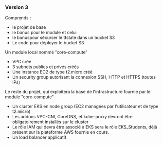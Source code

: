 ### Version 3
Comprends :
- le projet de base
- le bonus pour le module et celui
- le bonuspour sécurser le tfstate dans un bucket S3
- Le code pour déployer le bucket S3

Un module local nommé "core-compute"

- VPC créé
- 3 subnets publics et privés créés
- Une instance EC2 de type t2.micro créé
- Un security group autorisant la connexion SSH, HTTP et HTTPS (toutes IPs)
 
Le reste du projet, qui exploitera la base de l'infrastructure fournie par le module "core-compute"

- Un cluster EKS en node group (EC2 managées par l'utilisateur et de type t2.micro)
- Les addons VPC-CNI, CoreDNS, et kube-proxy devront être obligatoirement installés sur le cluster
- Le rôle IAM qui devra être associé à EKS sera le rôle EKS_Students, déjà présent sur la plateforme AWS fournie en cours.
- Un load balancer applicatif
